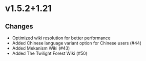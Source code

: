 # v1.5.2+1.21

## Changes

- Optimized wiki resolution for better performance
- Added Chinese language variant option for Chinese users (#44)
- Added Mekanism Wiki (#43)
- Added The Twilight Forest Wiki (#50)